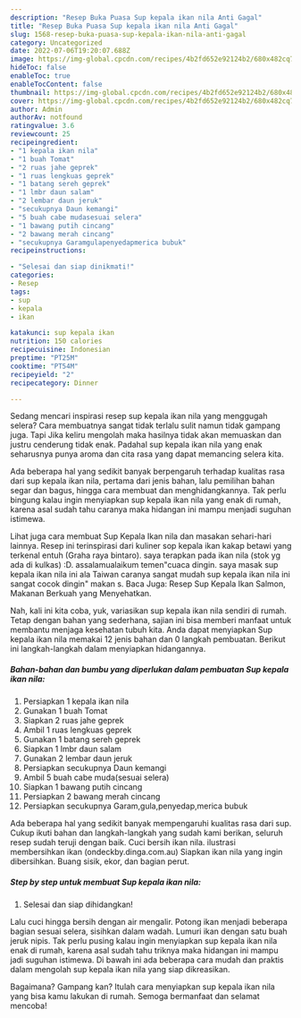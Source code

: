 ```yaml
---
description: "Resep Buka Puasa Sup kepala ikan nila Anti Gagal"
title: "Resep Buka Puasa Sup kepala ikan nila Anti Gagal"
slug: 1568-resep-buka-puasa-sup-kepala-ikan-nila-anti-gagal
category: Uncategorized
date: 2022-07-06T19:20:07.688Z
image: https://img-global.cpcdn.com/recipes/4b2fd652e92124b2/680x482cq70/sup-kepala-ikan-nila-foto-resep-utama.jpg
hideToc: false
enableToc: true
enableTocContent: false
thumbnail: https://img-global.cpcdn.com/recipes/4b2fd652e92124b2/680x482cq70/sup-kepala-ikan-nila-foto-resep-utama.jpg
cover: https://img-global.cpcdn.com/recipes/4b2fd652e92124b2/680x482cq70/sup-kepala-ikan-nila-foto-resep-utama.jpg
author: Admin
authorAv: notfound
ratingvalue: 3.6
reviewcount: 25
recipeingredient:
- "1 kepala ikan nila"
- "1 buah Tomat"
- "2 ruas jahe geprek"
- "1 ruas lengkuas geprek"
- "1 batang sereh geprek"
- "1 lmbr daun salam"
- "2 lembar daun jeruk"
- "secukupnya Daun kemangi"
- "5 buah cabe mudasesuai selera"
- "1 bawang putih cincang"
- "2 bawang merah cincang"
- "secukupnya Garamgulapenyedapmerica bubuk"
recipeinstructions:

- "Selesai dan siap dinikmati!"
categories:
- Resep
tags:
- sup
- kepala
- ikan

katakunci: sup kepala ikan 
nutrition: 150 calories
recipecuisine: Indonesian
preptime: "PT25M"
cooktime: "PT54M"
recipeyield: "2"
recipecategory: Dinner

---
```



Sedang mencari inspirasi resep sup kepala ikan nila yang menggugah selera? Cara membuatnya sangat tidak terlalu sulit namun tidak gampang juga. Tapi Jika keliru mengolah maka hasilnya tidak akan memuaskan dan justru cenderung tidak enak. Padahal sup kepala ikan nila yang enak seharusnya punya aroma dan cita rasa yang dapat memancing selera kita.


Ada beberapa hal yang sedikit banyak berpengaruh terhadap kualitas rasa dari sup kepala ikan nila, pertama dari jenis bahan, lalu pemilihan bahan segar dan bagus, hingga cara membuat dan menghidangkannya. Tak perlu bingung kalau ingin menyiapkan sup kepala ikan nila yang enak di rumah, karena asal sudah tahu caranya maka hidangan ini mampu menjadi suguhan istimewa.

Lihat juga cara membuat Sup Kepala Ikan nila dan masakan sehari-hari lainnya. Resep ini terinspirasi dari kuliner sop kepala ikan kakap betawi yang terkenal entuh (Graha raya bintaro). saya terapkan pada ikan nila (stok yg ada di kulkas) :D. assalamualaikum temen&#34;cuaca dingin. saya masak sup kepala ikan nila ini ala Taiwan caranya sangat mudah sup kepala ikan nila ini sangat cocok dingin&#34; makan s. Baca Juga: Resep Sup Kepala Ikan Salmon, Makanan Berkuah yang Menyehatkan.


Nah, kali ini kita coba, yuk, variasikan sup kepala ikan nila sendiri di rumah. Tetap dengan bahan yang sederhana, sajian ini bisa memberi manfaat untuk membantu menjaga kesehatan tubuh kita. Anda dapat menyiapkan Sup kepala ikan nila memakai 12 jenis bahan dan 0 langkah pembuatan. Berikut ini langkah-langkah dalam menyiapkan hidangannya.

<!--inarticleads1-->

##### Bahan-bahan dan bumbu yang diperlukan dalam pembuatan Sup kepala ikan nila:

1. Persiapkan 1 kepala ikan nila
1. Gunakan 1 buah Tomat
1. Siapkan 2 ruas jahe geprek
1. Ambil 1 ruas lengkuas geprek
1. Gunakan 1 batang sereh geprek
1. Siapkan 1 lmbr daun salam
1. Gunakan 2 lembar daun jeruk
1. Persiapkan secukupnya Daun kemangi
1. Ambil 5 buah cabe muda(sesuai selera)
1. Siapkan 1 bawang putih cincang
1. Persiapkan 2 bawang merah cincang
1. Persiapkan secukupnya Garam,gula,penyedap,merica bubuk


Ada beberapa hal yang sedikit banyak mempengaruhi kualitas rasa dari sup. Cukup ikuti bahan dan langkah-langkah yang sudah kami berikan, seluruh resep sudah teruji dengan baik. Cuci bersih ikan nila. ilustrasi membersihkan ikan (ondeckby.dinga.com.au) Siapkan ikan nila yang ingin dibersihkan. Buang sisik, ekor, dan bagian perut. 

<!--inarticleads2-->

##### Step by step untuk membuat Sup kepala ikan nila:


1. Selesai dan siap dihidangkan!

Lalu cuci hingga bersih dengan air mengalir. Potong ikan menjadi beberapa bagian sesuai selera, sisihkan dalam wadah. Lumuri ikan dengan satu buah jeruk nipis. Tak perlu pusing kalau ingin menyiapkan sup kepala ikan nila enak di rumah, karena asal sudah tahu triknya maka hidangan ini mampu jadi suguhan istimewa. Di bawah ini ada beberapa cara mudah dan praktis dalam mengolah sup kepala ikan nila yang siap dikreasikan. 

Bagaimana? Gampang kan? Itulah cara menyiapkan sup kepala ikan nila yang bisa kamu lakukan di rumah. Semoga bermanfaat dan selamat mencoba!
